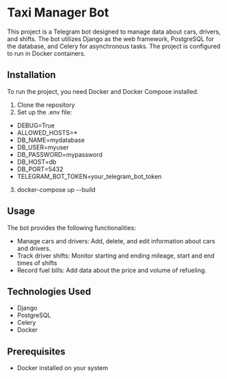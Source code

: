 # Taxi Manager Bot

This project is a Telegram bot designed to manage data about cars, drivers, and shifts. The bot utilizes Django as the
web framework, PostgreSQL for the database, and Celery for asynchronous tasks. The project is configured to run in
Docker containers.

## Installation

To run the project, you need Docker and Docker Compose installed.

1) Clone the repository
2) Set up the .env file:

- DEBUG=True
- ALLOWED_HOSTS=*
- DB_NAME=mydatabase
- DB_USER=myuser
- DB_PASSWORD=mypassword
- DB_HOST=db
- DB_PORT=5432
- TELEGRAM_BOT_TOKEN=your_telegram_bot_token

3) docker-compose up --build

## Usage
The bot provides the following functionalities:

- Manage cars and drivers: Add, delete, and edit information about cars and drivers.
- Track driver shifts: Monitor starting and ending mileage, start and end times of shifts
- Record fuel bills: Add data about the price and volume of refueling.

## Technologies Used

- Django
- PostgreSQL
- Celery
- Docker

## Prerequisites

- Docker installed on your system
